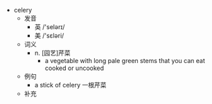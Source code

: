 - celery
  - 发音
    - 英 /'selərɪ/
    - 美 /'sɛləri/
  - 词义
    - n. [园艺]芹菜
      - a vegetable with long pale green stems that you can eat cooked or uncooked
  - 例句
    - a stick of celery 一根芹菜
  - 补充